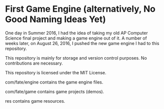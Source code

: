 # First Game Engine (alternatively, No Good Naming Ideas Yet)

One day in Summer 2016, I had the idea of taking my old AP Computer Science final project and making a game engine out of it. A number of weeks later, on August 26, 2016, I pushed the new game engine I had to this repository.

This repository is mainly for storage and version control purposes. No contributions are necessary.

This repository is licensed under the MIT License.

com/fate/engine contains the game engine files.

com/fate/game contains game projects (demos).

res contains game resources.
